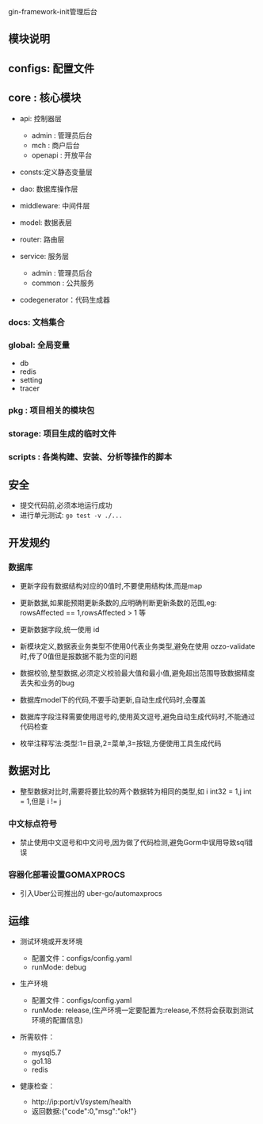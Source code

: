 gin-framework-init管理后台

## 模块说明

## configs: 配置文件

## core : 核心模块

- api: 控制器层
    - admin : 管理员后台
    - mch : 商户后台
    - openapi : 开放平台

- consts:定义静态变量层
- dao: 数据库操作层
- middleware: 中间件层
- model: 数据表层
- router: 路由层

- service: 服务层
    - admin : 管理员后台
    - common : 公共服务

- codegenerator：代码生成器

### docs: 文档集合

### global: 全局变量

- db
- redis
- setting
- tracer

### pkg : 项目相关的模块包

### storage: 项目生成的临时文件

### scripts : 各类构建、安装、分析等操作的脚本

## 安全

- 提交代码前,必须本地运行成功
- 进行单元测试: ``` go test -v ./... ```

## 开发规约

### 数据库

- 更新字段有数据结构对应的0值时,不要使用结构体,而是map
- 更新数据,如果能预期更新条数的,应明确判断更新条数的范围,eg: rowsAffected == 1,rowsAffected > 1 等

- 更新数据字段,统一使用 id
- 新模块定义,数据表业务类型不使用0代表业务类型,避免在使用 ozzo-validate 时,传了0值但是报数据不能为空的问题
- 数据校验,整型数据,必须定义校验最大值和最小值,避免超出范围导致数据精度丢失和业务的bug
- 数据库model下的代码,不要手动更新,自动生成代码时,会覆盖
- 数据库字段注释需要使用逗号的,使用英文逗号,避免自动生成代码时,不能通过代码检查
- 枚举注释写法:类型:1=目录,2=菜单,3=按钮,方便使用工具生成代码

## 数据对比

- 整型数据对比时,需要将要比较的两个数据转为相同的类型,如 i int32 = 1,j int = 1,但是 i != j

### 中文标点符号

- 禁止使用中文逗号和中文问号,因为做了代码检测,避免Gorm中误用导致sql错误

### 容器化部署设置GOMAXPROCS

- 引入Uber公司推出的 uber-go/automaxprocs

## 运维

- 测试环境或开发环境
    - 配置文件：configs/config.yaml
    - runMode: debug

- 生产环境
    - 配置文件：configs/config.yaml
    - runMode: release,(生产环境一定要配置为:release,不然将会获取到测试环境的配置信息)

- 所需软件：
    - mysql5.7
    - go1.18
    - redis

- 健康检查：
    - http://ip:port/v1/system/health
    - 返回数据:{"code":0,"msg":"ok!"}

  
  